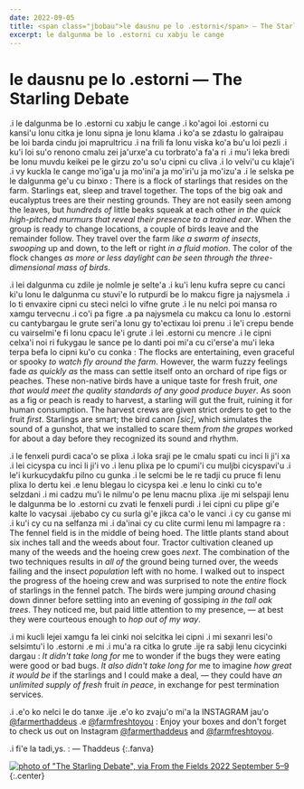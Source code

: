 ```yaml
---
date: 2022-09-05
title: <span class="jbobau">le dausnu pe lo .estorni</span> — The Starling Debate
excerpt: le dalgunma be lo .estorni cu xabju le cange
---
```


# <span class="jbobau">le dausnu pe lo .estorni</span> — The Starling Debate

.i le dalgunma be lo .estorni cu xabju le cange .i ko'agoi loi .estorni cu kansi'u lonu citka je lonu sipna je lonu klama .i ko'a se zdastu lo galraipau be loi barda cindu joi maprultricu .i na frili fa lonu viska ko'a bu'u loi pezli .i ku'i loi su'o renono cmalu zei ja'urxe'a cu torbrato'a fa'a ri .i mu'i leka bredi be lonu muvdu keikei pe le girzu zo'u so'u cipni cu cliva .i lo velvi'u cu klaje'i .i vy kuckla le cange mo'iga'u ja mo'ini'a ja mo'iri'u ja mo'izu'a .i le selska pe le dalgunma ge'u cu binxo
: There is a flock of starlings that resides on the farm. Starlings eat, sleep and travel together. The tops of the big oak and eucalyptus trees are their nesting grounds. They are not easily seen among the leaves, but _hundreds of_ little beaks squeak at each other _in the quick high-pitched murmurs that reveal their presence to a trained ear_. When the group is ready to change locations, a couple of birds leave and the remainder follow. They travel over the farm _like a swarm of insects_, _swooping_ up and down, to the left or right _in a fluid motion_. The color of the flock changes _as more or less daylight can be seen through the three-dimensional mass of birds_.

.i lei dalgunma cu zdile je nolmle je selte'a .i ku'i lenu kufra sepre cu canci ki'u lonu le dalgunma cu stuvi'e lo rutpurdi be lo makcu figre ja najysmela .i lo ti envaxire cipni cu steci nelci lo vifne grute .i le nu nelci poi mansa ro xamgu tervecnu .i co'i pa figre .a pa najysmela cu makcu ca lonu lo .estorni cu cantybargau le grute seri'a lonu gy to'ectixau loi prenu .i le'i crepu bende cu vairselmi'e fi lonu cpacu le'i grute .i lei .estorni cu mencre .i le cipni celxa'i noi ri fukygau le sance pe lo danti poi mi'a cu ci'erse'a mu'i leka terpa befa lo cipni ku'o cu conka
: The flocks are entertaining, even graceful or spooky _to watch fly around the farm_. However, the warm fuzzy feelings fade _as quickly as_ the mass can settle itself onto an orchard of ripe figs or peaches. These non-native birds have a unique taste for fresh fruit, _one that would meet the quality standards of any good produce buyer_. As soon as a fig or peach is ready to harvest, a starling will gut the fruit, ruining it for human consumption. The harvest crews are given strict orders to get to the fruit _first_. Starlings are smart; the bird canon _[sic]_, which simulates the sound of a gunshot, that we installed to scare them _from the grapes_ worked for about a day before they recognized its sound and rhythm.

.i le fenxeli purdi caca'o se plixa .i loka sraji pe le cmalu spati cu inci li ji'i xa .i lei cicyspa cu inci li ji'i vo .i lenu plixa pe lo cpumi'i cu muljbi cicyspavi'u .i le'i kurkucydakfu pilno cu gunka .i le selcmi be le re tadji cu pruce fi lenu plixa lo dertu kei .e lenu blegau lo cicyspa kei .e lenu lo cinki cu to'e selzdani .i mi cadzu mu'i le nilmu'o pe lenu macnu plixa .ije mi selspaji lenu le dalgunma be lo .estorni cu zvati le fenxeli purdi .i lei cipni cu plipe gi'e kalte lo vacysai .ijebabo cy cu surla gi'e jikca ca'o le vanci .i cy cu ganse mi .i ku'i cy cu na selfanza mi .i da'inai cy cu clite curmi lenu mi lampagre ra
: The fennel field is in the middle of being hoed. The little plants stand about six inches tall and the weeds about four. Tractor cultivation cleaned up many of the weeds and the hoeing crew goes _next_. The combination of the two techniques results in _all of_ the ground being turned over, the weeds failing and the insect _population_ left with no home. I walked out to inspect the progress of the hoeing crew and was surprised to note the _entire_ flock of starlings in the fennel patch. The birds were jumping _around_ chasing down dinner before settling into an evening of gossiping _in the tall oak trees_. They noticed me, but paid little attention to my presence, — at best they were courteous enough to _hop out of my way_.

.i mi kucli lejei xamgu fa lei cinki noi selcitka lei cipni .i mi sexanri lesi'o selsimtu'i lo .estorni .e mi .i mu'a ra citka lo grute .ije ra sabji lenu cicycinki dargau
: _It didn't take long for_ me to wonder if the bugs they were eating were good or bad bugs. _It also didn't take long for_ me to imagine _how great it would be_ if the starlings and I could make a deal, — they could have _an unlimited supply of fresh_ fruit _in peace_, in exchange for pest termination services.

.i .e'o ko nelci le do tanxe .ije .e'o ko zvaju'o mi'a la INSTAGRAM jau'o [@farmerthaddeus] .e [@farmfreshtoyou]
: Enjoy your boxes and don't forget to check us out on Instagram [@farmerthaddeus] and [@farmfreshtoyou].

.i fi'e la tadi,ys.
: — Thaddeus
{:.fanva}

[![photo of "The Starling Debate", via _From the Fields_ 2022 September 5–9](https://i.imgur.com/XiNQcvdl.jpg)](https://i.imgur.com/XiNQcvd.jpg)
{:.center}

[@farmerthaddeus]: https://instagram.com/farmerthaddeus
[@farmfreshtoyou]: https://instagram.com/farmfreshtoyou
